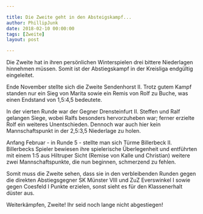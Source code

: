 ```yaml
---

title: Die Zweite geht in den Absteigskampf...
author: PhillipJunk
date: 2018-02-10 00:00:00
tags: [Zweite] 
layout: post

---
```


Die Zweite hat in ihren persönlichen Winterspielen drei bittere Niederlagen hinnehmen müssen. Somit ist der Abstiegskampf in der Kreisliga endgültig eingeleitet.
<!-- continue -->

Ende November stellte sich die Zweite Sendenhorst II. Trotz gutem Kampf standen nur ein Sieg von Marita sowie ein Remis von Rolf zu Buche, was einen Endstand von 1,5:4,5 bedeutete.

In der vierten Runde war der Gegner Drensteinfurt II. Steffen und Ralf gelangen Siege, wobei Ralfs besonders hervorzuheben war; ferner erzielte Rolf ein weiteres Unentschieden. Dennoch war auch hier kein Mannschaftspunkt in der 2,5:3,5 Niederlage zu holen.

Anfang Februar - in Runde 5 - stellte man sich Türme Billerbeck II. Billerbecks Spieler bewiesen ihre spielerische Überlegenheit und entführten mit einem 1:5 aus Hiltruper Sicht (Remise von Kalle und Christian) weitere zwei Mannschaftspunkte, die nun beginnen, schmerzend zu fehlen.

Somit muss die Zweite sehen, dass sie in den verbleibenden Runden gegen die direkten Abstiegsgegner SK Münster VIII und ZuZ Everswinkel I sowie gegen Coesfeld I Punkte erzielen, sonst sieht es für den Klassenerhalt düster aus.

Weiterkämpfen, Zweite! Ihr seid noch lange nicht abgestiegen!
